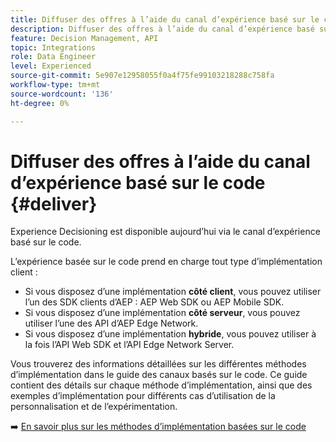 ```yaml
---
title: Diffuser des offres à l’aide du canal d’expérience basé sur le code
description: Diffuser des offres à l’aide du canal d’expérience basé sur le code.
feature: Decision Management, API
topic: Integrations
role: Data Engineer
level: Experienced
source-git-commit: 5e907e12958055f0a4f75fe99103218288c758fa
workflow-type: tm+mt
source-wordcount: '136'
ht-degree: 0%

---
```



# Diffuser des offres à l’aide du canal d’expérience basé sur le code {#deliver}

Experience Decisioning est disponible aujourd’hui via le canal d’expérience basé sur le code.

L’expérience basée sur le code prend en charge tout type d’implémentation client :

* Si vous disposez d’une implémentation **côté client**, vous pouvez utiliser l’un des SDK clients d’AEP : AEP Web SDK ou AEP Mobile SDK.
* Si vous disposez d’une implémentation **côté serveur**, vous pouvez utiliser l’une des API d’AEP Edge Network.
* Si vous disposez d’une implémentation **hybride**, vous pouvez utiliser à la fois l’API Web SDK et l’API Edge Network Server.

Vous trouverez des informations détaillées sur les différentes méthodes d’implémentation dans le guide des canaux basés sur le code. Ce guide contient des détails sur chaque méthode d’implémentation, ainsi que des exemples d’implémentation pour différents cas d’utilisation de la personnalisation et de l’expérimentation.

➡️ [En savoir plus sur les méthodes d’implémentation basées sur le code](../../code-based/code-based-implementation-samples.md)
